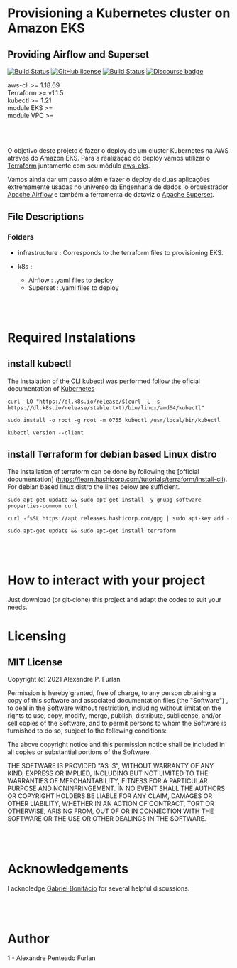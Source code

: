 # **Provisioning a Kubernetes cluster on Amazon EKS**
## Providing Airflow and Superset

[![Build Status](https://github.com/cotes2020/jekyll-theme-chirpy/workflows/build/badge.svg?branch=master&event=push)](https://github.com/cotes2020/jekyll-theme-chirpy/actions?query=branch%3Amaster+event%3Apush)
[![GitHub license](https://img.shields.io/github/license/cotes2020/jekyll-theme-chirpy.svg)](https://github.com/cotes2020/jekyll-theme-chirpy/blob/master/LICENSE)
[![Build Status](https://github.com/cotes2020/jekyll-theme-chirpy/workflows/build/badge.svg?branch=master&event=push)](https://github.com/cotes2020/jekyll-theme-chirpy/actions?query=branch%3Amaster+event%3Apush)
[![Discourse badge](https://img.shields.io/discourse/https/discourse.jupyter.org/users.svg?color=%23f37626)](https://www.terraform.io/ "Terraform Documentation")
 

aws-cli >= 1.18.69  \
Terraform >= v1.1.5 \
kubectl >= 1.21  \
module EKS >= \
module VPC >=  

<br/>
<br/>

O objetivo deste projeto é fazer o deploy de um cluster Kubernetes na AWS
através do Amazon EKS. Para a realização do deploy vamos utilizar o 
[Terraform](https://www.terraform.io) juntamente com seu módulo 
[aws-eks](https://registry.terraform.io/modules/terraform-aws-modules/eks/aws/latest). 

Vamos ainda dar um passo além e fazer o deploy de duas aplicações extremamente 
usadas no universo da Engenharia de dados, o orquestrador 
[Apache Airflow](https://airflow.apache.org/) e também a ferramenta de dataviz
o [Apache Superset](https://superset.apache.org/).  


## **File Descriptions**
### **Folders**

- infrastructure : Corresponds to the terraform files to provisioning
EKS.

- k8s :
    - Airflow : .yaml files to deploy  
    - Superset : .yaml files to deploy 

<br/>
<br/>


# **Required Instalations**
## **install kubectl** 

The instalation of the CLI kubectl was performed follow the oficial
documentation of [Kubernetes](https://kubernetes.io/docs/tasks/tools/install-kubectl-linux/#install-kubectl-binary-with-curl-on-linux)  
```
curl -LO "https://dl.k8s.io/release/$(curl -L -s https://dl.k8s.io/release/stable.txt)/bin/linux/amd64/kubectl"
```

```
sudo install -o root -g root -m 0755 kubectl /usr/local/bin/kubectl
```

```
kubectl version --client
```
## **install Terraform for debian based Linux distro** 
The installation of terraform can be done by following the 
[official documentation] 
(https://learn.hashicorp.com/tutorials/terraform/install-cli). For debian based linux distro the lines below are 
sufficient. 
```
sudo apt-get update && sudo apt-get install -y gnupg software-properties-common curl
```
```
curl -fsSL https://apt.releases.hashicorp.com/gpg | sudo apt-key add -
```
```
sudo apt-get update && sudo apt-get install terraform
```

<br/>
<br/>

# **How to interact with your project**
Just download (or git-clone) this project and adapt the codes to 
suit your needs.


# **Licensing**
## **MIT License**
Copyright (c) 2021 Alexandre P. Furlan

Permission is hereby granted, free of charge, to any person obtaining a
copy of this software and associated documentation files (the "Software")
, to deal in the Software without restriction, including without 
limitation the rights to use, copy, modify, merge, publish, distribute,
sublicense, and/or sell copies of the Software, and to permit persons 
to whom the Software is furnished to do so, subject to the following
conditions:

The above copyright notice and this permission notice shall be included 
in all copies or substantial portions of the Software.

THE SOFTWARE IS PROVIDED "AS IS", WITHOUT WARRANTY OF ANY KIND, EXPRESS OR
IMPLIED, INCLUDING BUT NOT LIMITED TO THE WARRANTIES OF MERCHANTABILITY,
FITNESS FOR A PARTICULAR PURPOSE AND NONINFRINGEMENT. IN NO EVENT SHALL 
THE AUTHORS OR COPYRIGHT HOLDERS BE LIABLE FOR ANY CLAIM, DAMAGES OR OTHER 
LIABILITY, WHETHER IN AN ACTION OF CONTRACT, TORT OR OTHERWISE, ARISING 
FROM, OUT OF OR IN CONNECTION WITH THE SOFTWARE OR THE USE OR OTHER 
DEALINGS IN THE SOFTWARE.

<br/>
<br/>

# **Acknowledgements**
I acknoledge [Gabriel Bonifácio](https://github.com/ghbonifacio) for several helpful discussions. 

<br/>
<br/>

# **Author**
1 - Alexandre Penteado Furlan
